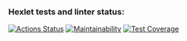 ### Hexlet tests and linter status:
[![Actions Status](https://github.com/rostex/java-project-78/actions/workflows/hexlet-check.yml/badge.svg)](https://github.com/rostex/java-project-78/actions)
[![Maintainability](https://api.codeclimate.com/v1/badges/b1079416027acb70e369/maintainability)](https://codeclimate.com/github/rostex/java-project-78/maintainability)
[![Test Coverage](https://api.codeclimate.com/v1/badges/b1079416027acb70e369/test_coverage)](https://codeclimate.com/github/rostex/java-project-78/test_coverage)
